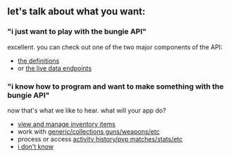 ## let's talk about what you want:
### "i just want to play with the bungie API"
excellent. you can check out one of the two major components of the API:
- [the definitions](manifest)
- or [the live data endpoints](endpoints)

### "i know how to program and want to make something with the bungie API"
now that's what we like to hear. what will your app do?
- [view and manage inventory items](inventory)
- work with [generic/collections guns/weapons/etc](manifest)
- process or access [activity history/pvp matches/stats/etc](activity-history)
- [i don't know](idklol)
